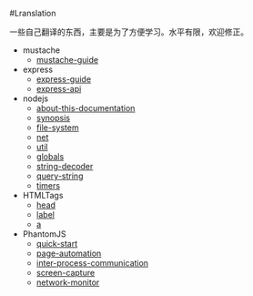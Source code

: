 #Lranslation

一些自己翻译的东西，主要是为了方便学习。水平有限，欢迎修正。

* mustache
   * [mustache-guide](https://github.com/poppinlp/Lranslation/blob/master/mustache/mustache-guide.md)
* express
   * [express-guide](https://github.com/poppinlp/Lranslation/blob/master/express/express-guide.md)
   * [express-api](https://github.com/poppinlp/Lranslation/blob/master/express/express-api.md)
* nodejs
   * [about-this-documentation](https://github.com/poppinlp/Lranslation/blob/master/nodejs/about-this-documentation.md)
   * [synopsis](https://github.com/poppinlp/Lranslation/blob/master/nodejs/synopsis.md)
   * [file-system](https://github.com/poppinlp/Lranslation/blob/master/nodejs/file-system.md)
   * [net](https://github.com/poppinlp/Lranslation/blob/master/nodejs/net.md)
   * [util](https://github.com/poppinlp/Lranslation/blob/master/nodejs/util.md)
   * [globals](https://github.com/poppinlp/Lranslation/blob/master/nodejs/globals.md)
   * [string-decoder](https://github.com/poppinlp/Lranslation/blob/master/nodejs/string-decoder.md)
   * [query-string](https://github.com/poppinlp/Lranslation/blob/master/nodejs/query-string.md)
   * [timers](https://github.com/poppinlp/Lranslation/blob/master/nodejs/timers.md)
* HTMLTags
   * [head](https://github.com/poppinlp/Lranslation/blob/master/HTMLTags/head.md)
   * [label](https://github.com/poppinlp/Lranslation/blob/master/HTMLTags/label.md)
   * [a](https://github.com/poppinlp/Lranslation/blob/master/HTMLTags/a.md)
* PhantomJS
   * [quick-start](https://github.com/poppinlp/Lranslation/blob/master/phantomJS/quick-start.md)
   * [page-automation](https://github.com/poppinlp/Lranslation/edit/master/phantomJS/page-automation.md)
   * [inter-process-communication](https://github.com/poppinlp/Lranslation/edit/master/phantomJS/inter-process-communication.md)
   * [screen-capture](https://github.com/poppinlp/Lranslation/edit/master/phantomJS/screen-capture.md)
   * [network-monitor](https://github.com/poppinlp/Lranslation/edit/master/phantomJS/network-monitor.md)
